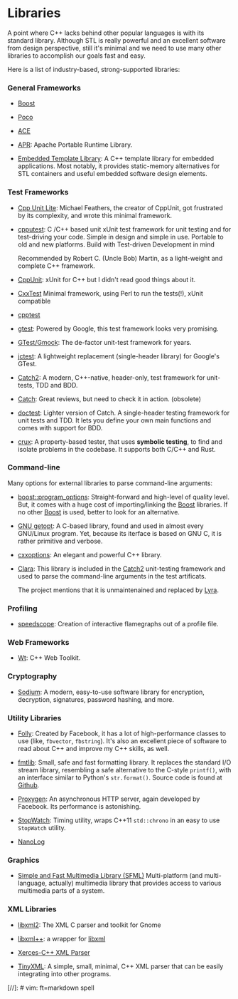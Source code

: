 Libraries
=========

A point where C++ lacks behind other popular languages is with its standard library.
Although STL is really powerful and an excellent software from design perspective,
still it's minimal and we need to use many other libraries to accomplish our goals
fast and easy.

Here is a list of industry-based, strong-supported libraries:

### General Frameworks

 - [Boost](http://www.boost.org/)

 - [Poco](http://pocoproject.org/)

 - [ACE](http://www.cs.wustl.edu/~schmidt/ACE.html)

 - [APR](https://github.com/apache/apr):
   Apache Portable Runtime Library.

 - [Embedded Template Library](http://www.etlcpp.com/):
   A C++ template library for embedded applications.
   Most notably, it provides static-memory alternatives for STL containers and
   useful embedded software design elements.


### Test Frameworks

 - [Cpp Unit Lite](http://wiki.c2.com/?CppUnitLite):
   Michael Feathers, the creator of CppUnit, got frustrated by its complexity,
   and wrote this minimal framework.

 - [cpputest](https://cpputest.github.io):
   C /C++ based unit xUnit test framework for unit testing and for test-driving
   your code.  Simple in design and simple in use.  Portable to old and new
   platforms.  Build with Test-driven Development in mind

   Recommended by Robert C. (Uncle Bob) Martin, as a light-weight and complete
   C++ framework.

 - [CppUnit](http://cppunit.sourceforge.net/doc/):
   xUnit for C++ but I didn't read good things about it.

 - [CxxTest](http://cxxtest.com/)
   Minimal framework, using Perl to run the tests(!), xUnit compatible

 - [cpptest](http://cpptest.sourceforge.net)

 - [gtest](http://blog.coldflake.com/posts/gtest):
   Powered by Google, this test framework looks very promising.

 - [GTest/Gmock](https://github.com/google/googletest):
   The de-factor unit-test framework for years.

 - [jctest](https://jcash.github.io/jctest/):
   A lightweight replacement (single-header library) for Google's GTest.

 - [Catch2](https://github.com/catchorg/Catch2):
   A modern, C++-native, header-only, test framework for unit-tests,
   TDD and BDD.

 - [Catch](https://github.com/philsquared/Catch):
   Great reviews, but need to check it in action. (obsolete)

 - [doctest](https://github.com/onqtam/doctest):
   Lighter version of Catch.
   A single-header testing framework for unit tests and TDD.
   It lets you define your own main functions and comes with support for BDD.

 - [crux](https://crux.galois.com/):
   A property-based tester, that uses **symbolic testing**, to find and isolate
   problems in the codebase.  It supports both C/C++ and Rust.


### Command-line ###

Many options for external libraries to parse command-line arguments:

 - [boost::program_options](https://github.com/boostorg/program_options):
   Straight-forward and high-level of quality level.  But, it comes with a huge
   cost of importing/linking the [Boost](http://www.boost.org/) libraries.
   If no other [Boost](http://www.boost.org/) is used, better to look for an
   alternative.

 - [GNU getopt](https://www.gnu.org/software/libc/):
   A C-based library, found and used in almost every GNU/Linux program.
   Yet, because its iterface is based on GNU C, it is rather primitive and
   verbose.

 - [cxxoptions](https://github.com/jarro2783/cxxopts):
   An elegant and powerful C++ library.

 - [Clara](https://github.com/catchorg/Clara):
   This library is included in the [Catch2](https://github.com/catchorg/Catch2)
   unit-testing framework and used to parse the command-line arguments in the
   test artificats.

   The project mentions that it is unmaintenained and replaced by
   [Lyra](https://github.com/bfgroup/Lyra).


### Profiling ###

 - [speedscope](https://www.speedscope.app/):
   Creation of interactive flamegraphs out of a profile file.


### Web Frameworks ###

 - [Wt](https://www.webtoolkit.eu/wt/):
   C++ Web Toolkit.


### Cryptography ###

 - [Sodium](https://doc.libsodium.org/):
   A modern, easy-to-use software library for encryption, decryption,
   signatures, password hashing, and more.

### Utility Libraries

 - [Folly](https://github.com/facebook/folly/):
   Created by Facebook, it has a lot of high-performance classes to use
   (like, `fbvector`, `fbstring`).  It's also an excellent piece of software to
   read about C++ and improve my C++ skills, as well.

 - [fmtlib](http://fmtlib.net/):
   Small, safe and fast formatting library.
   It replaces the standard I/O stream library, resembling a safe alternative
   to the C-style `printf()`, with an interface similar to Python's
   `str.format()`.
   Source code is found at [Github](https://github.com/fmtlib/fmt).

 - [Proxygen](https://github.com/facebook/proxygen):
   An asynchronous HTTP server, again developed by Facebook.  Its performance is
   astonishing.

 - [StopWatch](https://github.com/KjellKod/Stopwatch):
   Timing utility, wraps C++11 `std::chrono` in an easy to use `StopWatch` utility.

 - [NanoLog](https://github.com/PlatformLab/NanoLog)


### Graphics ###

 - [Simple and Fast Multimedia Library (SFML)](https://www.sfml-dev.org/)
   Multi-platform (and multi-language, actually) multimedia library that
   provides access to various multimedia parts of a system.


### XML Libraries

 - [libxml2](http://xmlsoft.org/):
   The XML C parser and toolkit for Gnome

 - [libxml++](http://libxmlplusplus.sourceforge.net/):
   a wrapper for [libxml](http://www.xmlsoft.org/)

 - [Xerces-C++ XML Parser](https://xerces.apache.org/xerces-c/)

 - [TinyXML](https://github.com/leethomason/tinyxml2):
   A simple, small, minimal, C++ XML parser that can be easily integrating into
   other programs.


[//]:	# vim: ft=markdown spell

